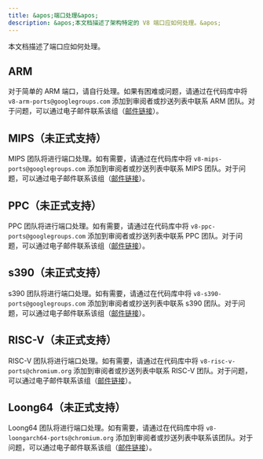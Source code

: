 ```yaml
---
title: &apos;端口处理&apos;
description: &apos;本文档描述了架构特定的 V8 端口应如何处理。&apos;
---
```

本文档描述了端口应如何处理。

## ARM

对于简单的 ARM 端口，请自行处理。如果有困难或问题，请通过在代码库中将 `v8-arm-ports@googlegroups.com` 添加到审阅者或抄送列表中联系 ARM 团队。对于问题，可以通过电子邮件联系该组（[邮件链接](mailto:v8-arm-ports@googlegroups.com)）。

## MIPS（未正式支持）

MIPS 团队将进行端口处理。如有需要，请通过在代码库中将 `v8-mips-ports@googlegroups.com` 添加到审阅者或抄送列表中联系 MIPS 团队。对于问题，可以通过电子邮件联系该组（[邮件链接](mailto:v8-mips-ports@googlegroups.com)）。

## PPC（未正式支持）

PPC 团队将进行端口处理。如有需要，请通过在代码库中将 `v8-ppc-ports@googlegroups.com` 添加到审阅者或抄送列表中联系 PPC 团队。对于问题，可以通过电子邮件联系该组（[邮件链接](mailto:v8-ppc-ports@googlegroups.com)）。

## s390（未正式支持）

s390 团队将进行端口处理。如有需要，请通过在代码库中将 `v8-s390-ports@googlegroups.com` 添加到审阅者或抄送列表中联系 s390 团队。对于问题，可以通过电子邮件联系该组（[邮件链接](mailto:v8-s390-ports@googlegroups.com)）。

## RISC-V（未正式支持）

RISC-V 团队将进行端口处理。如有需要，请通过在代码库中将 `v8-risc-v-ports@chromium.org` 添加到审阅者或抄送列表中联系 RISC-V 团队。对于问题，可以通过电子邮件联系该组（[邮件链接](mailto:v8-risc-v-ports@chromium.org)）。

## Loong64（未正式支持）

Loong64 团队将进行端口处理。如有需要，请通过在代码库中将 `v8-loongarch64-ports@chromium.org` 添加到审阅者或抄送列表中联系该团队。对于问题，可以通过电子邮件联系该组（[邮件链接](mailto:v8-loongarch64-ports@chromium.org)）。
